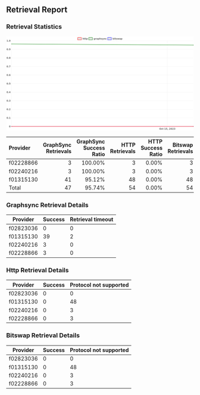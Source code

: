 ## Retrieval Report
### Retrieval Statistics
<img src="https://raw.githubusercontent.com/data-preservation-programs/filplus-checker-assets/main/filecoin-project/filecoin-plus-large-datasets/issues/2149/1697591507821.png"/>

| Provider  | GraphSync Retrievals | GraphSync Success Ratio | HTTP Retrievals | HTTP Success Ratio | Bitswap Retrievals | Bitswap Success Ratio |
| :-------- | -------------------: | ----------------------: | --------------: | -----------------: | -----------------: | --------------------: |
| f02228866 |                    3 |                 100.00% |               3 |              0.00% |                  3 |                 0.00% |
| f02240216 |                    3 |                 100.00% |               3 |              0.00% |                  3 |                 0.00% |
| f01315130 |                   41 |                  95.12% |              48 |              0.00% |                 48 |                 0.00% |
| Total     |                   47 |                  95.74% |              54 |              0.00% |                 54 |                 0.00% |

### Graphsync Retrieval Details
| Provider  | Success | Retrieval timeout |
| --------- | ------- | ----------------- |
| f02823036 | 0       | 0                 |
| f01315130 | 39      | 2                 |
| f02240216 | 3       | 0                 |
| f02228866 | 3       | 0                 |

### Http Retrieval Details
| Provider  | Success | Protocol not supported |
| --------- | ------- | ---------------------- |
| f02823036 | 0       | 0                      |
| f01315130 | 0       | 48                     |
| f02240216 | 0       | 3                      |
| f02228866 | 0       | 3                      |

### Bitswap Retrieval Details
| Provider  | Success | Protocol not supported |
| --------- | ------- | ---------------------- |
| f02823036 | 0       | 0                      |
| f01315130 | 0       | 48                     |
| f02240216 | 0       | 3                      |
| f02228866 | 0       | 3                      |
